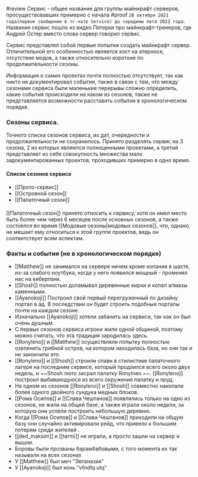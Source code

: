 #review
Сервис - общее название для группы майнкрафт серверов, просуществовавших примерно с начала #proof  `20 октября 2021 года(первое сообщение в тг-чате Service) до середины лета 2022 года`. Название сервис пошло из видео Пятерки про майнкрафт-тренеров, где Андрей Остер вместо слова сервер говорил сервис.

Сервис представлял собой первые попытки создать майнкрафт сервер. Отличительной его особенностью является хост на атерносе, отсутствие модов, а также относительно короткие по продолжительности сезоны.

Информация о самих проектах почти полностью отсутствует, так как никто не документировал события, также в связи с тем, что между сезонами сервиса были маленькие перерывы сложно определить, какие события происходили на каком из сезонов, также не представляется возможности расставить события в хронологическом порядке.

### Сезоны сервиса.
Точного списка сезонов сервиса, их дат, очередности и продолжительности не сохранилось. Принято разделять сервис на 3 сезона, 2 из которых являются полноценными проектами, а третий представляет из себя совокупность множества мало задокументированных проектов, проходивших примерно в одно время.
#### Список сезонов сервиса
- [[Прото-сервис]]
- [[Островной сезон]]
- [[Палаточный сезон]]

#### 
[[Палаточный сезон]] принято относить к сервису, хотя он имел место быть более чем через 6 месяцев после основных сезонов, а также состоялся во время [[Модовые сезоны|модовых сезонов]], что, однако, не мешает ему относиться к этой группе проектов, ведь он соответствует всем аспектам.



### Факты и события (не в хронологическом порядке)
* [[Matthew]] не занимался на сервере ничем кроме копания в шахте, из-за слабого ноутбука, когда у него появился мощный - променял нас на киберпанк.
* [[Shosh]] полностью доламывал деревянные кирки и копал алмазы каменными.
* [[Ayanokoji]] Построил свой первый перегруженный по дизайну портал в ад. В последствии он будет строить подобные порталы почти на каждом сезоне.
* Изначально [[Ayanokoji]] хотели забанить на сервисе, так как он был очень душным. 
* С первых сезонов сервиса игроки жили одной общиной, поэтому можно считать, что эта традиция зародилась здесь.
* [[Ronyleno]] и [[Matthew]] осуществляли попытку полностью озеленить грибной остров, на котором находилась база, но они так и не закончили это.
* [[Ronyleno]] и [[Shosh]] строили спавн в стилистике палаточного лагеря на последним сервисе, который продлился всего около двух недель, и ~~Shosh люто засрал палатку Ronylneo ~~. [[Ronyleno]] построил выбивающуюся из всего окружения палатку и пруд. 
* На одном из сезонов [[Ronyleno]] и [[Shosh]] совместно накопали более одного двойного сундука медных блоков.
* [[Рома Осипов]] и [[Слава Чештанов]] появлялись только на одно из сезонов, не жили на общей базе, а также играли около недели, за которую они успели построить небольшую деревню.
* Когда [[Рома Осипов]] и [[Слава Чештанов]] приходили на общую базу они случайно активировали рейд, что привело к большим потерям среди жителей .
* [[ded_maksim]] и [[termi]] не играли, а просто зашли на сервер и вышли.
* Боровы были прозваны барамбабовыми, с того момента их так называли на всех сезонах
* У [[Matthew]] был меч "Эвтаназия"
* У [[Ayanokoji]] был конь "vfndtq utq"